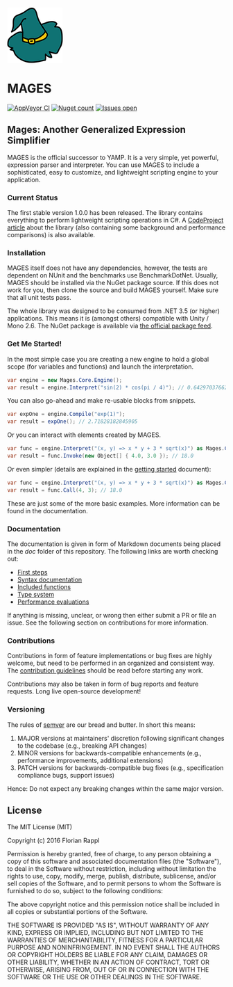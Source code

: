 ![MAGES Logo](https://raw.githubusercontent.com/FlorianRappl/Mages/master/logo.png)

# MAGES

[![AppVeyor CI](https://img.shields.io/appveyor/ci/FlorianRappl/Mages/master.svg?style=flat-square)](https://ci.appveyor.com/project/FlorianRappl/Mages)
[![Nuget count](https://img.shields.io/nuget/v/MAGES.svg?style=flat-square)](https://www.nuget.org/packages/Mages/)
[![Issues open](https://img.shields.io/github/issues/FlorianRappl/MAGES.svg?style=flat-square)](https://github.com/FlorianRappl/Mages/issues)

## Mages: Another Generalized Expression Simplifier

MAGES is the official successor to YAMP. It is a very simple, yet powerful, expression parser and interpreter. You can use MAGES to include a sophisticated, easy to customize, and lightweight scripting engine to your application.

### Current Status

The first stable version 1.0.0 has been released. The library contains everything to perform lightweight scripting operations in C#. A [CodeProject article](http://www.codeproject.com/Articles/1108939/MAGES-Ultimate-Scripting-for-NET) about the library (also containing some background and performance comparisons) is also available.

### Installation

MAGES itself does not have any dependencies, however, the tests are dependent on NUnit and the benchmarks use BenchmarkDotNet. Usually, MAGES should be installed via the NuGet package source. If this does not work for you, then clone the source and build MAGES yourself. Make sure that all unit tests pass.

The whole library was designed to be consumed from .NET 3.5 (or higher) applications. This means it is (amongst others) compatible with Unity / Mono 2.6. The NuGet package is available via [the official package feed](https://www.nuget.org/packages/MAGES).

### Get Me Started!

In the most simple case you are creating a new engine to hold a global scope (for variables and functions) and launch the interpretation.

```cs
var engine = new Mages.Core.Engine();
var result = engine.Interpret("sin(2) * cos(pi / 4)"); // 0.642970376623918
```

You can also go-ahead and make re-usable blocks from snippets.

```cs
var expOne = engine.Compile("exp(1)");
var result = expOne(); // 2.71828182845905
```

Or you can interact with elements created by MAGES.

```cs
var func = engine.Interpret("(x, y) => x * y + 3 * sqrt(x)") as Mages.Core.Function;
var result = func.Invoke(new Object[] { 4.0, 3.0 }); // 18.0
```

Or even simpler (details are explained in the [getting started](doc/first-steps.md) document):

```cs
var func = engine.Interpret("(x, y) => x * y + 3 * sqrt(x)") as Mages.Core.Function;
var result = func.Call(4, 3); // 18.0
```

These are just some of the more basic examples. More information can be found in the documentation.

### Documentation

The documentation is given in form of Markdown documents being placed in the *doc* folder of this repository. The following links are worth checking out:

* [First steps](doc/first-steps.md)
* [Syntax documentation](doc/syntax.md)
* [Included functions](doc/functions.md)
* [Type system](doc/types.md)
* [Performance evaluations](doc/performance.md)

If anything is missing, unclear, or wrong then either submit a PR or file an issue. See the following section on contributions for more information.

### Contributions

Contributions in form of feature implementations or bug fixes are highly welcome, but need to be performed in an organized and consistent way. The [contribution guidelines](doc/contributing.md) should be read before starting any work.

Contributions may also be taken in form of bug reports and feature requests. Long live open-source development!

### Versioning

The rules of [semver](http://semver.org/) are our bread and butter. In short this means:

1. MAJOR versions at maintainers' discretion following significant changes to the codebase (e.g., breaking API changes)
2. MINOR versions for backwards-compatible enhancements (e.g., performance improvements, additional extensions)
3. PATCH versions for backwards-compatible bug fixes (e.g., specification compliance bugs, support issues)

Hence: Do not expect any breaking changes within the same major version.

## License

The MIT License (MIT)

Copyright (c) 2016 Florian Rappl

Permission is hereby granted, free of charge, to any person obtaining a copy of this software and associated documentation files (the "Software"), to deal in the Software without restriction, including without limitation the rights to use, copy, modify, merge, publish, distribute, sublicense, and/or sell copies of the Software, and to permit persons to whom the Software is furnished to do so, subject to the following conditions:

The above copyright notice and this permission notice shall be included in all copies or substantial portions of the Software.

THE SOFTWARE IS PROVIDED "AS IS", WITHOUT WARRANTY OF ANY KIND, EXPRESS OR IMPLIED, INCLUDING BUT NOT LIMITED TO THE WARRANTIES OF MERCHANTABILITY, FITNESS FOR A PARTICULAR PURPOSE AND NONINFRINGEMENT. IN NO EVENT SHALL THE AUTHORS OR COPYRIGHT HOLDERS BE LIABLE FOR ANY CLAIM, DAMAGES OR OTHER LIABILITY, WHETHER IN AN ACTION OF CONTRACT, TORT OR OTHERWISE, ARISING FROM, OUT OF OR IN CONNECTION WITH THE SOFTWARE OR THE USE OR OTHER DEALINGS IN THE SOFTWARE.
